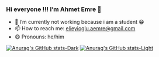 ### Hi everyone !!! I’m Ahmet Emre 👋

- 🔭 I’m currently not working because i am a student 😁
- 📫 How to reach me: elieyioglu.aemre@gmail.com
- 😄 Pronouns: he/him

[![Anurag's GitHub stats-Dark](https://github-readme-stats.vercel.app/api?username=ahmettEmre&show_icons=true&theme=dark#gh-dark-mode-only)](https://github.com/ahmettEmre/github-readme-stats#gh-dark-mode-only)
[![Anurag's GitHub stats-Light](https://github-readme-stats.vercel.app/api?username=ahmettEmre&show_icons=true&theme=default#gh-light-mode-only)](https://github.com/ahmettEmre/github-readme-stats#gh-light-mode-only)
